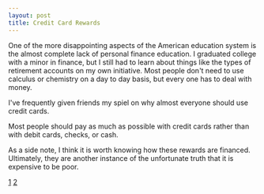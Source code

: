 ```yaml
---
layout: post
title: Credit Card Rewards
---
```

One of the more disappointing aspects of the American education system is the
almost complete lack of personal finance education. I graduated college with a
minor in finance, but I still had to learn about things like the types of
retirement accounts on my own initiative. Most people don't need to use
calculus or chemistry on a day to day basis, but every one has to deal with
money.

I've frequently given friends my spiel on why almost everyone should use credit
cards.

Most people should pay as much as possible with credit cards rather than
with debit cards, checks, or cash.

As a side note, I think it is worth knowing how these rewards are financed.
Ultimately, they are another instance of the unfortunate truth that it is
expensive to be poor.

[1](https://www.theatlantic.com/business/archive/2014/01/it-is-expensive-to-be-poor/282979/)
[2](http://www.economist.com/news/united-states/21663262-why-low-income-americans-often-have-pay-more-its-expensive-be-poor)
